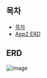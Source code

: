## 목차 

- [목차](#목차)
- [App2 ERD](#ERD)





## ERD
![image](/uploads/b0656fdbb07eff90a37bd9e9abe7bebc/image.png)











